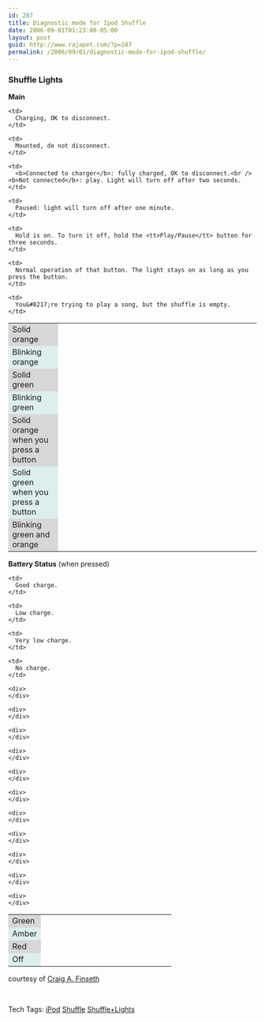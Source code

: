 ```yaml
---
id: 287
title: Diagnostic mode for Ipod Shuffle
date: 2006-09-01T01:23:00-05:00
layout: post
guid: http://www.rajapet.com/?p=287
permalink: /2006/09/01/diagnostic-mode-for-ipod-shuffle/
---
```

### Shuffle Lights

**Main**

<table cols="2" width="100%">
  <colgroup span="2"> <col width="20%"> <col width="80%"></colgroup> <tr bgcolor="#d7d7d7">
    <td>
      Solid orange
    </td>
    
    <td>
      Charging, OK to disconnect.
    </td>
  </tr>
  
  <tr bgcolor="#ddeeee">
    <td>
      Blinking orange
    </td>
    
    <td>
      Mounted, do not disconnect.
    </td>
  </tr>
  
  <tr bgcolor="#d7d7d7">
    <td>
      Solid green
    </td>
    
    <td>
      <b>Connected to charger</b>: fully charged, OK to disconnect.<br /><b>Not connected</b>: play. Light will turn off after two seconds.
    </td>
  </tr>
  
  <tr bgcolor="#ddeeee">
    <td>
      Blinking green
    </td>
    
    <td>
      Paused: light will turn off after one minute.
    </td>
  </tr>
  
  <tr bgcolor="#d7d7d7">
    <td>
      Solid orange when you press a button
    </td>
    
    <td>
      Hold is on. To turn it off, hold the <tt>Play/Pause</tt> button for three seconds.
    </td>
  </tr>
  
  <tr bgcolor="#ddeeee">
    <td>
      Solid green when you press a button
    </td>
    
    <td>
      Normal operation of that button. The light stays on as long as you press the button.
    </td>
  </tr>
  
  <tr bgcolor="#d7d7d7">
    <td>
      Blinking green and orange
    </td>
    
    <td>
      You&#8217;re trying to play a song, but the shuffle is empty.
    </td>
  </tr>
</table>

**Battery Status** (when pressed)

<table cols="2" width="100%">
  <colgroup span="2"> <col width="20%"> <col width="80%"></colgroup> <tr bgcolor="#d7d7d7">
    <td>
      Green
    </td>
    
    <td>
      Good charge.
    </td>
  </tr>
  
  <tr bgcolor="#ddeeee">
    <td>
      Amber
    </td>
    
    <td>
      Low charge.
    </td>
  </tr>
  
  <tr bgcolor="#d7d7d7">
    <td>
      Red
    </td>
    
    <td>
      Very low charge.
    </td>
  </tr>
  
  <tr bgcolor="#ddeeee">
    <td>
      Off
    </td>
    
    <td>
      No charge.
    </td>
    
    <div>
    </div>
    
    <div>
    </div>
    
    <div>
    </div>
    
    <div>
    </div>
    
    <div>
    </div>
    
    <div>
    </div>
    
    <div>
    </div>
    
    <div>
    </div>
    
    <div>
    </div>
    
    <div>
    </div>
    
    <div>
    </div>
  </tr>
</table>

courtesy of [Craig A. Finseth](http://www.finseth.com/parts/ipod.php)

 

<div>
  Tech Tags: <a href="http://technorati.com/tag/iPod" rel="tag">iPod</a> <a href="http://technorati.com/tag/Shuffle" rel="tag">Shuffle</a> <a href="http://technorati.com/tag/Shuffle+Lights" rel="tag">Shuffle+Lights</a>
</div>